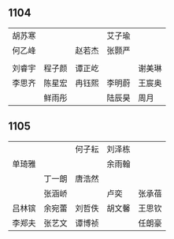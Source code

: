 ## 1104
|     |     |     |     |     |
| --- | --- | --- | --- | --- |
| 胡苏寒 |  |  | 艾子瑜 |  |
| 何乙峰 |  | 赵若杰 | 张颢严 |  |
|  |  |  |  |  |
| 刘睿宇 | 程子颜 | 谭正屹 |  | 谢美琳 |
| 李思齐 | 陈星宏 | 冉钰熙 | 李明蔚 | 王宸奥 |
|  | 鲜雨彤 |  | 陆辰昊 | 周月 |

## 1105
|     |     |     |     |     |
| --- | --- | --- | --- | --- |
|  |  | 何子耘 | 刘泽栋 |  |
| 单琦雅 |  |  | 余雨翰 |  |
|  | 丁一朗 | 唐浩然 |  |  |
|  | 张涵峤 |  | 卢奕 | 张承蓓 |
| 吕林镔 | 余宛蕾 | 刘哲佚 | 胡文馨 | 王思钦 |
| 李郑夫 | 张艺文 | 谭博祯 |  | 任朗豪 |

